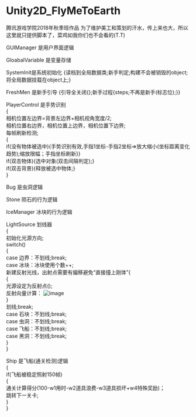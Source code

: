 # Unity2D_FlyMeToEarth
腾讯游戏学院2018年秋季班作品
为了维护美工和策划的汗水，传上来也大，所以这里就只提供脚本了，菜鸡如我你们也不会看的(T.T)

GUIManager 是用户界面逻辑

GloabalVariable 是变量存储

SystemInit是系统初始化 {读档到全局数据类;新手判定;构建不会被销毁的object;将全局数据挂载在object上;}

FreshMen 是新手引导 {引导全关闭{};新手过程{steps;不再是新手(标志位);}}

PlayerControl 是手势识别<br>
{<br>
相机位置左边界=背景左边界+相机视角宽度/2;<br>
相机位置右边界，相机位置上边界，相机位置下边界;<br>
每帧刷新检测;<br>
{<br>
   if(没有物体被选中){手势识别有效,手指1坐标-手指2坐标=>放大缩小(坐标距离变化趋势);缩放限幅；手指坐标刷新}}<br>
   if(双击物体){选中对象(双击间隔判定);}<br>
   if(双击背景){释放被选中物体;}<br>
}<br>

Bug 是虫洞逻辑

Stone 陨石的行为逻辑

IceManager 冰块的行为逻辑

LightSource 划线器<br>
{<br>
初始化光源方向;<br>
switch()<br>
{<br>
case 边界：不划线;break;<br>
case 冰块：冰块使用个数++;<br>
          新建反射光线，出射点需要有偏移避免“直接撞上刚体”{<br>
          {<br>
          光源设定为反射点();<br>
          反射向量计算：
          ![image](https://github.com/HKcat2010/MyPhoto/blob/master/FlymeToEarthP1.PNG)
          <br>
          }<br>
          划线;break;<br>
case 石块：不划线;break;<br>
case 虫洞：不划线;break;<br>
case 飞船：不划线;break;<br>
case 黑洞：不划线;break;<br>
}<br>
}<br>

Ship 是飞船(通关检测)逻辑<br>
{<br>
if(飞船被稳定照射150帧)<br>
{<br>
通关计算得分(100-w1用时-w2道具浪费-w3道具损坏+w4特殊奖励)；<br>
跳转下一关卡;<br>
}<br>
}<br>


